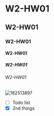 # W2-HW01
## W2-HW01
### W2-HW01
#### W2-HW01
##### W2-HW01
###### W2-HW01

![182513897](https://github.com/NKUSTC110118148/W2-HW01/assets/145321425/79846120-c412-4d06-8754-a87caaf5561a)

- [ ] Todo list
- [x] 2nd things
